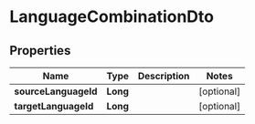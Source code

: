 # LanguageCombinationDto

## Properties
Name | Type | Description | Notes
------------ | ------------- | ------------- | -------------
**sourceLanguageId** | **Long** |  |  [optional]
**targetLanguageId** | **Long** |  |  [optional]
